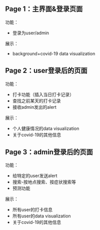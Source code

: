 ## Page 1：主界面&登录页面
功能：

- 登录为user/admin

展示：

- background+covid-19 data visualization

## Page 2：user登录后的页面
功能：

- 打卡功能（插入当日打卡记录）
- 查找之前某天的打卡记录
- 接收admin发出的alert

展示：

- 个人健康情况的data visualization
- 关于covid-19的其他信息

## Page 3：admin登录后的页面
功能：

- 给特定的user发送alert
- 搜索-按地点搜索、按症状搜索等
- 预测功能

展示：

- 所有user的打卡信息
- 所有user的data visualization
- 关于covid-19的其他信息
